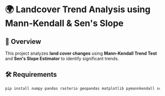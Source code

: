 # 🌍 Landcover Trend Analysis using Mann-Kendall & Sen's Slope

## 📌 Overview
This project analyzes **land cover changes** using **Mann-Kendall Trend Test** and **Sen's Slope Estimator** to identify significant trends.

## 🛠 Requirements
```sh
pip install numpy pandas rasterio geopandas matplotlib pymannkendall scipy
